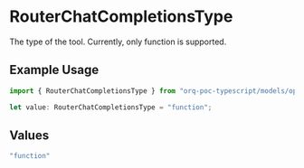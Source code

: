 # RouterChatCompletionsType

The type of the tool. Currently, only function is supported.

## Example Usage

```typescript
import { RouterChatCompletionsType } from "orq-poc-typescript/models/operations";

let value: RouterChatCompletionsType = "function";
```

## Values

```typescript
"function"
```